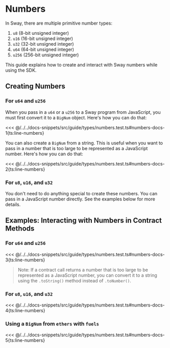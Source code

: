 # Numbers

In Sway, there are multiple primitive number types:

1. `u8` (8-bit unsigned integer)
1. `u16` (16-bit unsigned integer)
1. `u32` (32-bit unsigned integer)
1. `u64` (64-bit unsigned integer)
1. `u256` (256-bit unsigned integer)

This guide explains how to create and interact with Sway numbers while using the SDK.

## Creating Numbers

### For `u64` and `u256`

When you pass in a `u64` or a `u256` to a Sway program from JavaScript, you must first convert it to a `BigNum` object. Here's how you can do that:

<<< @/../../docs-snippets/src/guide/types/numbers.test.ts#numbers-docs-1{ts:line-numbers}

You can also create a `BigNum` from a string. This is useful when you want to pass in a number that is too large to be represented as a JavaScript number. Here's how you can do that:

<<< @/../../docs-snippets/src/guide/types/numbers.test.ts#numbers-docs-2{ts:line-numbers}

### For `u8`, `u16`, and `u32`

You don't need to do anything special to create these numbers. You can pass in a JavaScript number directly. See the examples below for more details.

## Examples: Interacting with Numbers in Contract Methods

### For `u64` and `u256`

<<< @/../../docs-snippets/src/guide/types/numbers.test.ts#numbers-docs-3{ts:line-numbers}

> Note: If a contract call returns a number that is too large to be represented as a JavaScript number, you can convert it to a string using the `.toString()` method instead of `.toNumber()`.

### For `u8`, `u16`, and `u32`

<<< @/../../docs-snippets/src/guide/types/numbers.test.ts#numbers-docs-4{ts:line-numbers}

### Using a `BigNum` from `ethers` with `fuels`

<<< @/../../docs-snippets/src/guide/types/numbers.test.ts#numbers-docs-5{ts:line-numbers}

